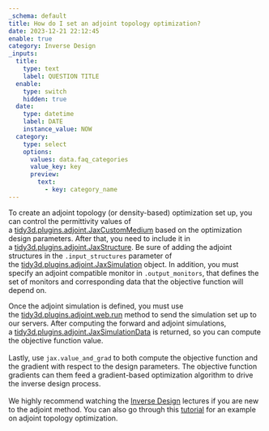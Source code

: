 ```yaml
---
_schema: default
title: How do I set an adjoint topology optimization?
date: 2023-12-21 22:12:45
enable: true
category: Inverse Design
_inputs:
  title:
    type: text
    label: QUESTION TITLE
  enable:
    type: switch
    hidden: true
  date:
    type: datetime
    label: DATE
    instance_value: NOW
  category:
    type: select
    options:
      values: data.faq_categories
      value_key: key
      preview:
        text:
          - key: category_name
---
```

<div><p>To create an adjoint topology (or density-based) optimization set up, you can control the permittivity values of a&nbsp;<a target="_blank" rel="noopener" href="https://docs.flexcompute.com/projects/tidy3d/en/latest/_autosummary/tidy3d.plugins.adjoint.JaxCustomMedium.html">tidy3d.plugins.adjoint.JaxCustomMedium</a>&nbsp;based on the optimization design parameters. After that, you need to include it in a&nbsp;<a target="_blank" rel="noopener" href="https://docs.flexcompute.com/projects/tidy3d/en/latest/_autosummary/tidy3d.plugins.adjoint.JaxStructure.html">tidy3d.plugins.adjoint.JaxStructure</a>. Be sure of adding the adjoint structures in the&nbsp;<code>.input_structures</code>&nbsp;parameter of the&nbsp;<a target="_blank" rel="noopener" href="https://docs.flexcompute.com/projects/tidy3d/en/latest/_autosummary/tidy3d.plugins.adjoint.JaxSimulation.html#tidy3d.plugins.adjoint.JaxSimulation">tidy3d.plugins.adjoint.JaxSimulation</a>&nbsp;object. In addition, you must specify an adjoint compatible monitor in&nbsp;<code>.output_monitors</code>, that defines the set of monitors and corresponding data that the objective function will depend on.</p>​​​​<span>Once the adjoint simulation is defined, you must use the&nbsp;</span><a target="_blank" rel="noopener" href="https://docs.flexcompute.com/projects/tidy3d/en/latest/_autosummary/tidy3d.plugins.adjoint.web.run.html">tidy3d.plugins.adjoint.web.run</a><span>&nbsp;method to send the simulation set up to our servers. After computing the forward and adjoint simulations, a&nbsp;</span><a target="_blank" rel="noopener" href="https://docs.flexcompute.com/projects/tidy3d/en/latest/_autosummary/tidy3d.plugins.adjoint.JaxSimulationData.html#tidy3d.plugins.adjoint.JaxSimulationData">tidy3d.plugins.adjoint.JaxSimulationData</a><span> is returned, so you can compute the objective function value.&nbsp;</span></div>

<div> </div>

<div>Lastly, use&nbsp;<code>jax.value_and_grad</code>&nbsp;to both compute the objective function and the gradient with respect to the design parameters. The objective function gradients can them feed a gradient-based optimization algorithm to drive the inverse design process.&nbsp;</div>

<div> </div>

<div>We highly recommend watching the <a href="https://www.flexcompute.com/tidy3d/learning-center/inverse-design/">Inverse Design</a> lectures if you are new to the adjoint method. You can also go through this <a href="https://www.flexcompute.com/tidy3d/examples/notebooks/AdjointPlugin6GratingCoupler/">tutorial</a> for an example on adjoint topology optimization.</div>

<div> </div>

<div> </div>